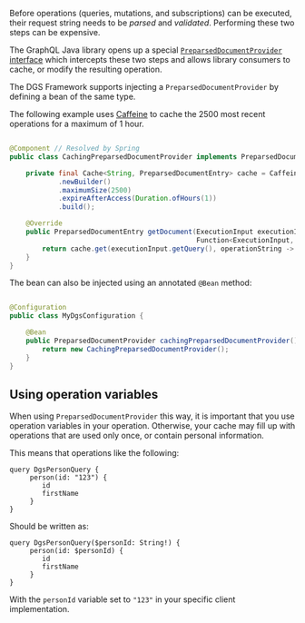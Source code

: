 Before operations (queries, mutations, and subscriptions) can be executed, their request string needs to be *parsed*
and *validated*. Performing these two steps can be expensive.

The GraphQL Java library opens up a
special [`PreparsedDocumentProvider` interface](https://www.graphql-java.com/documentation/execution#query-caching)
which intercepts these two steps and allows library consumers to cache, or modify the resulting operation.

The DGS Framework supports injecting a `PreparsedDocumentProvider` by defining a bean of the same type.

The following example uses [Caffeine](https://github.com/ben-manes/caffeine) to cache the 2500 most recent operations
for a maximum of 1 hour.

```java

@Component // Resolved by Spring
public class CachingPreparsedDocumentProvider implements PreparsedDocumentProvider {

    private final Cache<String, PreparsedDocumentEntry> cache = Caffeine
            .newBuilder()
            .maximumSize(2500)
            .expireAfterAccess(Duration.ofHours(1))
            .build();

    @Override
    public PreparsedDocumentEntry getDocument(ExecutionInput executionInput,
                                              Function<ExecutionInput, PreparsedDocumentEntry> parseAndValidateFunction) {
        return cache.get(executionInput.getQuery(), operationString -> parseAndValidateFunction.apply(executionInput));
    }
}
```

The bean can also be injected using an annotated `@Bean` method:

```java

@Configuration
public class MyDgsConfiguration {

    @Bean
    public PreparsedDocumentProvider cachingPreparsedDocumentProvider() {
        return new CachingPreparsedDocumentProvider();
    }
}
```

Using operation variables
-----
When using `PreparsedDocumentProvider` this way, it is important that you use operation variables in your operation.
Otherwise, your cache may fill up with operations that are used only once, or contain personal information.

This means that operations like the following:

```
query DgsPersonQuery {
     person(id: "123") {
        id
        firstName
     }
}
```

Should be written as:

```
query DgsPersonQuery($personId: String!) {
     person(id: $personId) {
        id
        firstName
     }
}
```

With the `personId` variable set to `"123"` in your specific client implementation.
